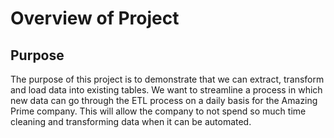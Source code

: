 # Overview of Project

## Purpose
The purpose of this project is to demonstrate that we can extract, transform and load data into existing tables. We want to streamline a process in which new data can go through the ETL process on a daily basis for the Amazing Prime company. This will allow the company to not spend so much time cleaning and transforming data when it can be automated.
